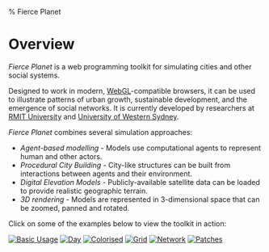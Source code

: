 % Fierce Planet

# Overview

*Fierce Planet* is a web programming toolkit for simulating cities and other social systems. 

Designed to work in modern, [WebGL](https://get.webgl.org/)-compatible browsers, it can be used to illustrate patterns of urban growth, sustainable development, and the emergence of social networks. It is currently developed by researchers at [RMIT University](http://www.rmit.edu.au) and [University of Western Sydney](http://www.uws.edu.au).

*Fierce Planet* combines several simulation approaches:

 - *Agent-based modelling* - Models use computational agents to represent human and other actors.
 - *Procedural City Building* - City-like structures can be built from interactions between agents and their environment.
 - *Digital Elevation Models* - Publicly-available satellite data can be loaded to provide realistic geographic terrain.
 - *3D rendering* - Models are represented in 3-dimensional space that can be zoomed, panned and rotated.


Click on some of the examples below to view the toolkit in action:

[![Basic Usage][2]][1]
[![Day][4]][3]
[![Colorised][6]][5]
[![Grid][8]][7]
[![Network][10]][9]
[![Patches][12]][11]



[1]: /examples/usage/basic.html
[2]: /images/usage-basic.png
[3]: /examples/usage/day.html
[4]: /images/usage-day.png
[5]: /examples/usage/colorised.html
[6]: /images/usage-colorised.png
[7]: /examples/usage/gridbasic.html
[8]: /images/usage-grid.png
[9]: /examples/usage/networks.html
[10]: /images/usage-networks.png
[11]: /examples/usage/patch-grid.html
[12]: /images/usage-patch-grid.png